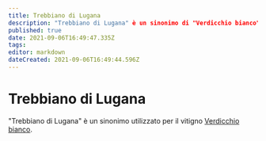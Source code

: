 ```yaml
---
title: Trebbiano di Lugana
description: "Trebbiano di Lugana" è un sinonimo di "Verdicchio bianco".
published: true
date: 2021-09-06T16:49:47.335Z
tags: 
editor: markdown
dateCreated: 2021-09-06T16:49:44.596Z
---
```


# Trebbiano di Lugana

"Trebbiano di Lugana" è un sinonimo utilizzato per il vitigno [Verdicchio bianco](/vitigni/Italia/bacca-bianca/verdicchio-bianco).